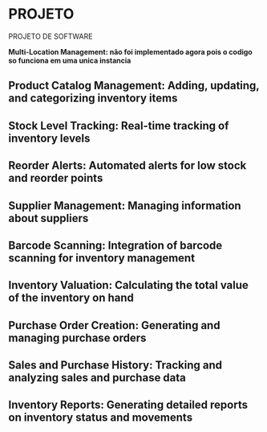 # PROJETO
PROJETO DE SOFTWARE

**Multi-Location Management: não foi implementado agora pois o codigo so funciona em uma unica instancia**

## Product Catalog Management: Adding, updating, and categorizing inventory items

## Stock Level Tracking: Real-time tracking of inventory levels

## Reorder Alerts: Automated alerts for low stock and reorder points

## Supplier Management: Managing information about suppliers
 
## Barcode Scanning: Integration of barcode scanning for inventory management

## Inventory Valuation: Calculating the total value of the inventory on hand

## Purchase Order Creation: Generating and managing purchase orders

## Sales and Purchase History: Tracking and analyzing sales and purchase data

## Inventory Reports: Generating detailed reports on inventory status and movements


    
